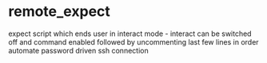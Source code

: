 remote_expect
=============

expect script which ends user in interact mode - interact can be switched off and command enabled followed by uncommenting last few lines in order automate password driven ssh connection 
